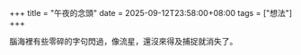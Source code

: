 +++
title = "午夜的念頭"
date = 2025-09-12T23:58:00+08:00
tags = ["想法"]
+++

腦海裡有些零碎的字句閃過，像流星，還沒來得及捕捉就消失了。
